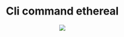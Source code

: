

<h1 align="center">Cli command ethereal</h1>
<p align="center"><img src="http://dl4.joxi.net/drive/2017/10/19/0017/1804/1177356/56/ac53951bac.jpg"></p>
